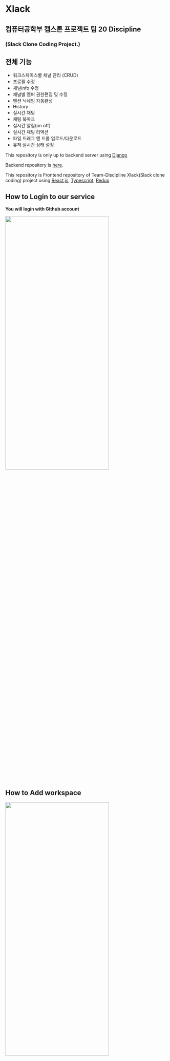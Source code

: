 # Xlack
## 컴퓨터공학부 캡스톤 프로젝트 팀 20 **Discipline**
### (Slack Clone Coding Project.)

## 전체 기능
* 워크스페이스별 채널 관리 (CRUD)
* 프로필 수정
* 채널info 수정
* 채널별 멤버 권한편집 및 수정
* 멘션 닉네임 자동완성
* History
* 실시간 채팅
* 채팅 북마크
* 실시간 알림(on off)
* 실시간 채팅 리액션
* 파일 드래그 앤 드롭 업로드/다운로드
* 유저 실시간 상태 설정


This repository is only up to backend server using [Django](https://djangoproject.com/)

Backend repository is [here](https://github.com/Team-Discipline/Xlack-Backend).

This repository is Frontend repository of Team-Discipline Xlack(Slack clone coding) project using [React.js](https://ko.legacy.reactjs.org/), [Typescript](https://www.typescriptlang.org/), [Redux](https://ko.redux.js.org/)

## How to Login to our service
**You will login with Github account**

<img src="https://github.com/Team-Discipline/Xlack-Frontend/assets/85392646/4da7ae26-3980-4002-b8b1-dc0302a40f5a" width="80%" height="45%">

## How to Add workspace
<img src="https://github.com/Team-Discipline/Xlack-Frontend/assets/85392646/96a54c99-66e4-465b-b025-96bd97de0e9a" width="80%" height="45%">


# Channel
## How to Add Channel on you Workspace
<img src="https://github.com/Team-Discipline/Xlack-Frontend/assets/85392646/48fdcd1b-5842-40d7-abf0-36bcf8928ade" width="80%" height="45%">


## How to Add Channel Member on your channel
<img src="https://github.com/Team-Discipline/Xlack-Frontend/assets/85392646/154c8b0e-9b7f-4a21-a223-13f8f8db1d76" width="80%" height="45%">


## How to Update Channel info
<img src="https://github.com/Team-Discipline/Xlack-Frontend/assets/85392646/4d2f7ac0-a6e2-4ee1-84ac-8ba5cb00be78" width="80%" height="45%">


## How to delete your Channel
<img src="https://github.com/Team-Discipline/Xlack-Frontend/assets/85392646/804999a3-befe-40d1-a8bf-465876e7c28e" width="80%" height="45%">


# Chat

## How our Real Time Chat works
### our chat has these functions
- add Bookmark on chat
- you can see all bookmarked chat on you channel
- Add reactions on Chat
- Upload and Download your files

<img src="https://github.com/Team-Discipline/Xlack-Frontend/assets/85392646/34a237fd-9a6a-4669-802f-f33b22e2f0ea" width="80%" height="45%">


## Upload and Download Files
<img src="https://github.com/Team-Discipline/Xlack-Frontend/assets/85392646/c77a5f35-74c0-4cbe-880e-2a687c46ba86" width="80%" height="45%">

# Notification
## How our real-time nofification works
### our Notifi has these functions
- Pop-up notification
- add unread chats badge beside channels
- when you click pop-up noti, we will bring you to that channel
- You can choose whether you will get notification or stop getting notification on profile menu

<img src="https://github.com/Team-Discipline/Xlack-Frontend/assets/85392646/65603bc1-5a35-4824-b3a9-6a036345249b" width="80%" height="45%">

# Profile
## How our Profile-menu and Profil update works
### our profile has these functions
- modal actions
- your short info
- status
- profile edit menu
- nofication on/off

## How to Edit your profile
<img src="https://github.com/Team-Discipline/Xlack-Frontend/assets/85392646/184f0184-f814-4280-9665-bf80cc32c52a" width="80%" height="45%">

# Status
## our status has these functions
- double modal actions
- status icon, message, until time
- you can show those on profile menu and profile modal
## How to edit your status

<img src="https://github.com/Team-Discipline/Xlack-Frontend/assets/85392646/6ce33964-3375-4403-95f9-84e1faffb59d" width="80%" height="45%">


